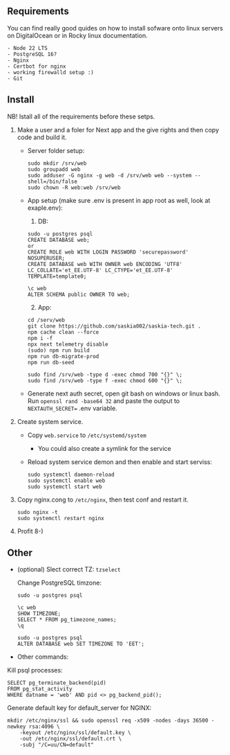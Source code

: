 ## Requirements

You can find really good quides on how to install sofware onto linux servers on DigitalOcean or in Rocky linux documentation.

    - Node 22 LTS
    - PostgreSQL 16?
    - Nginx
    - Certbot for nginx
    - working firewalld setup :)
    - Git

## Install

NB! Istall all of the requirements before these setps.

1. Make a user and a foler for Next app and the give rights and then copy code and build it.

    - Server folder setup:

        ```
        sudo mkdir /srv/web
        sudo groupadd web
        sudo adduser -G nginx -g web -d /srv/web web --system --shell=/bin/false
        sudo chown -R web:web /srv/web
        ```

    - App setup (make sure .env is present in app root as well, look at exaple.env):

        1. DB:

        ```
        sudo -u postgres psql
        CREATE DATABASE web;
        or
        CREATE ROLE web WITH LOGIN PASSWORD 'securepassword' NOSUPERUSER;
        CREATE DATABASE web WITH OWNER web ENCODING 'UTF8' LC_COLLATE='et_EE.UTF-8' LC_CTYPE='et_EE.UTF-8' TEMPLATE=template0;

        \c web
        ALTER SCHEMA public OWNER TO web;
        ```

        2. App:

        ```
        cd /serv/web
        git clone https://github.com/saskia002/saskia-tech.git .
        npm cache clean --force
        npm i -f
        npx next telemetry disable
        (sudo) npm run build
        npm run db-migrate-prod
        npm run db-seed

        sudo find /srv/web -type d -exec chmod 700 "{}" \;
        sudo find /srv/web -type f -exec chmod 600 "{}" \;
        ```

    - Generate next auth secret, open git bash on windows or linux bash. Run
      `openssl rand -base64 32` and paste the output to `NEXTAUTH_SECRET=` .env variable.

2. Create system service.

    - Copy `web.service` to `/etc/systemd/system`
        - You could also create a symlink for the service
    - Reload system service demon and then enable and start serviss:

        ```
        sudo systemctl daemon-reload
        sudo systemctl enable web
        sudo systemctl start web
        ```

3. Copy nginx.cong to `/etc/nginx`, then test conf and restart it.

    ```
    sudo nginx -t
    sudo systemctl restart nginx
    ```

4. Profit 8-)

## Other

-   (optional) Slect correct TZ: `tzselect`

    Change PostgreSQL timzone:

    ```
    sudo -u postgres psql

    \c web
    SHOW TIMEZONE;
    SELECT * FROM pg_timezone_names;
    \q

    sudo -u postgres psql
    ALTER DATABASE web SET TIMEZONE TO 'EET';
    ```

-   Other commands:

Kill psql processes:

    SELECT pg_terminate_backend(pid)
    FROM pg_stat_activity
    WHERE datname = 'web' AND pid <> pg_backend_pid();

Generate default key for default_server for NGINX:

    mkdir /etc/nginx/ssl && sudo openssl req -x509 -nodes -days 36500 -newkey rsa:4096 \
        -keyout /etc/nginx/ssl/default.key \
        -out /etc/nginx/ssl/default.crt \
        -subj "/C=uu/CN=default"
